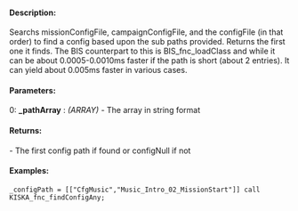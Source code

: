 #### Description:
Searchs missionConfigFile, campaignConfigFile, and the configFile (in that order) to find a config based upon the sub paths provided. Returns the first one it finds. The BIS counterpart to this is BIS_fnc_loadClass and while it can be about 0.0005-0.0010ms faster if the path is short (about 2 entries). It can yield about 0.005ms faster in various cases.

#### Parameters:
0: **_pathArray** : *(ARRAY)* - The array in string format

#### Returns:
<CONFIG> - The first config path if found or configNull if not

#### Examples:
```sqf
_configPath = [["CfgMusic","Music_Intro_02_MissionStart"]] call KISKA_fnc_findConfigAny;
```

